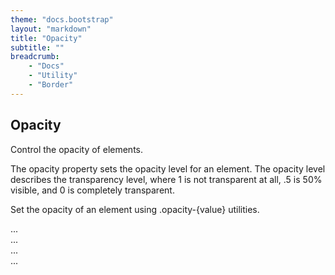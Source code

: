 ```yaml
---
theme: "docs.bootstrap"
layout: "markdown"
title: "Opacity"
subtitle: ""
breadcrumb:
    - "Docs"
    - "Utility"
    - "Border"
---
```


## Opacity
Control the opacity of elements.


The opacity property sets the opacity level for an element. The opacity level describes the transparency level, where 1 is not transparent at all, .5 is 50% visible, and 0 is completely transparent.

Set the opacity of an element using .opacity-{value} utilities.

<div class="opacity-100">...</div>
<div class="opacity-75">...</div>
<div class="opacity-50">...</div>
<div class="opacity-25">...</div>